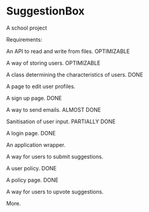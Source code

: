 # SuggestionBox
A school project

Requirements:

An API to read and write from files. OPTIMIZABLE

A way of storing users. OPTIMIZABLE

A class determining the characteristics of users. DONE

A page to edit user profiles.

A sign up page. DONE

A way to send emails. ALMOST DONE

Sanitisation of user input. PARTIALLY DONE

A login page. DONE

An application wrapper.

A way for users to submit suggestions.

A user policy. DONE

A policy page. DONE

A way for users to upvote suggestions.

More.
